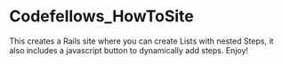 Codefellows_HowToSite
=====================

This creates a Rails site where you can create Lists with nested Steps, it also includes a javascript button to dynamically add steps. Enjoy! 
